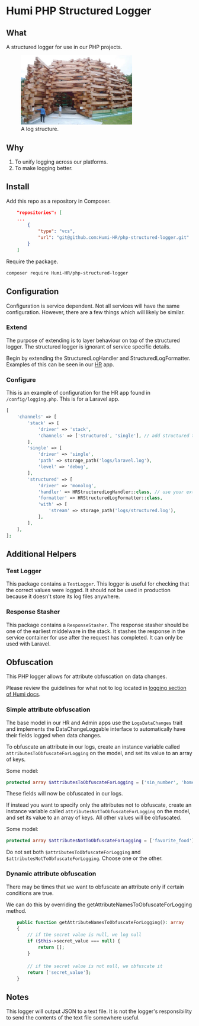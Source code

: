 # Humi PHP Structured Logger

## What

A structured logger for use in our PHP projects.

<figure>
    <img width="300" src="structured-logger.jpg"
         alt="log structure">
    <figcaption>A log structure.</figcaption>
</figure>

## Why

1. To unify logging across our platforms.
1. To make logging better.

## Install

Add this repo as a repository in Composer.

```json
    "repositories": [
    ...
        {
            "type": "vcs",
            "url": "git@github.com:Humi-HR/php-structured-logger.git"
        }
    ]
```

Require the package.

```bash
composer require Humi-HR/php-structured-logger
```

## Configuration

Configuration is service dependent. Not all services will have the same configuration. However, there are a few things which will likely be similar.

### Extend

The purpose of extending is to layer behaviour on top of the structured logger. The structured logger is ignorant of service specific details.

Begin by extending the StructuredLogHandler and StructuredLogFormatter. Examples of this can be seen in our [HR](https://github.com/Humi-HR/application) app.

### Configure

This is an example of configuration for the HR app found in `/config/logging.php`. This is for a Laravel app.

```php
[
    'channels' => [
        'stack' => [
            'driver' => 'stack',
            'channels' => ['structured', 'single'], // add structured to stack
        ],
        'single' => [
            'driver' => 'single',
            'path' => storage_path('logs/laravel.log'),
            'level' => 'debug',
        ],
        'structured' => [
            'driver' => 'monolog',
            'handler' => HRStructuredLogHandler::class, // use your extended handler
            'formatter' => HRStructuredLogFormatter::class,
            'with' => [
                'stream' => storage_path('logs/structured.log'),
            ],
        ],
    ],
];
```

## Additional Helpers

### Test Logger

This package contains a `TestLogger`. This logger is useful for checking that the correct values were logged. It should not be used in production because it doesn't store its log files anywhere.

### Response Stasher

This package contains a `ResponseStasher`. The response stasher should be one of the earliest middelware in the stack. It stashes the response in the service container for use after the request has completed. It can only be used with Laravel.

## Obfuscation

This PHP logger allows for attribute obfuscation on data changes.

Please review the guidelines for what not to log located in [logging section of Humi docs](https://devdocs.humi.ca/guides/logging.html).

### Simple attribute obfuscation

The base model in our HR and Admin apps use the `LogsDataChanges` trait and implements the DataChangeLoggable interface to automatically have their fields logged when data changes.

To obfuscate an attribute in our logs, create an instance variable called `attributesToObfuscateForLogging` on the model, and set its value to an array of keys.

Some model:

```php
protected array $attributesToObfuscateForLogging = ['sin_number', 'home_address'];
```

These fields will now be obfuscated in our logs.

If instead you want to specify only the attributes not to obfuscate, create an instance variable called `attributesNotToObfuscateForLogging` on the model, and set its value to an array of keys. All other values will be obfuscated.

Some model:

```php
protected array $attributesNotToObfuscateForLogging = ['favorite_food'];
```

Do not set both `$attributesToObfuscateForLogging` and `$attributesNotToObfuscateForLogging`. Choose one or the other.

### Dynamic attribute obfuscation

There may be times that we want to obfuscate an attribute only if certain conditions are true.

We can do this by overriding the getAttributeNamesToObfuscateForLogging method.

```php
    public function getAttributeNamesToObfuscateForLogging(): array
    {
        // if the secret value is null, we log null
        if ($this->secret_value === null) {
            return [];
        }

        // if the secret value is not null, we obfuscate it
        return ['secret_value'];
    }
```

## Notes

This logger will output JSON to a text file. It is not the logger's responsibility to send the contents of the text file somewhere useful.
